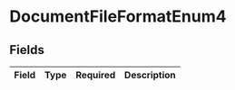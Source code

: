 # DocumentFileFormatEnum4


## Fields

| Field       | Type        | Required    | Description |
| ----------- | ----------- | ----------- | ----------- |